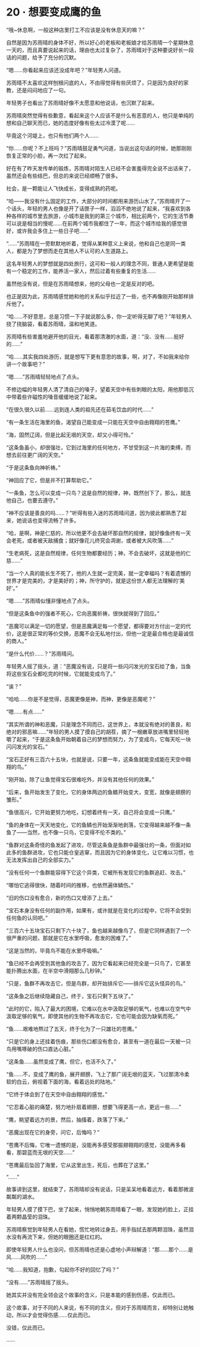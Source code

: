 # 20 · 想要变成鹰的鱼

“哦~休息啊，一般这种店里打工不应该是没有休息天的嘛？”

自然是因为苏雨晴的身体不好，所以好心的老板和老板娘才给苏雨晴一个星期休息一天的，而且真要说起来的话，理由也太过复杂了，苏雨晴对于这种要说好长一段话的问题，给予了充分的沉默。

“嗯……你看起来应该还没成年吧？”年轻男人问道。

苏雨晴不太喜欢这样刨根问底的人，不由得觉得有些厌烦了，只是因为良好的家教，还是闷闷地应了一句。

年轻男子也看出了苏雨晴好像不太愿意和他说话，也沉默了起来。

苏雨晴突然觉得有些歉意，看起来这个人应该不是什么有恶意的人，他只是单纯的想和自己聊天而已，她的态度好像有些太过冷漠了呢……

毕竟这个河堤上，也只有他们两个人……

“你……你呢？不上班吗？”苏雨晴鼓足勇气问道，当说出这句话的时候，她那刚刚恢复正常的小脸，再一次红了起来。

好在有了昨天发传单的锻炼，苏雨晴对陌生人已经不会害羞得完全说不出话来了，虽然还会有些结巴，但总的来说已经顺畅了很多。

社会，是一颗能让人飞快成长，变得成熟的药呢。

“哈——我没有什么固定的工作，大部分的时间都用来游历山水了。”苏雨晴开了一个话头，年轻的男人也像是开了话匣子一样，滔滔不绝地说了起来，“我喜欢到各种各样的城市里去旅游，小城市是我到的第三个城市，相比前两个，它的生活节奏可以说是相当的慢呢……在前两个城市我都住了一年，而这个城市给我的感觉很好，或许我会多住上一些日子吧……”

“……”苏雨晴在一旁默默地听着，觉得从某种意义上来说，他和自己也是同一类人，都是为了梦想而走在其他人不认可的人生道路上。

这名年轻男人的梦想就是四处旅行，这可和一般人的理念不同，普通人更希望是能有一个稳定的工作，能养活一家人，然后过着有些重复的生活……

虽然他没有说，但是在苏雨晴想来，他的父母也一定是反对的吧。

也正是因为此，苏雨晴感觉她和他的关系似乎拉近了一些，也不再像刚开始那样排斥他了。

“哈……不好意思，总是习惯一下子就说那么多，你一定听得无聊了吧？”年轻男人挠了挠脑袋，看着苏雨晴，温和地笑道。

苏雨晴有些害羞地避开他的目光，看着那清澈的水面，道：“没、没有……挺好的……”

“哈……其实我四处游历，就是想写下更有意思的故事，啊，对了，不如我来给你讲一个故事吧？”

“嗯……”苏雨晴轻轻地点了点头。

不修边幅的年轻男人清了清自己的嗓子，望着天空中有些刺眼的太阳，用他那低沉中带着些许磁性的嗓音缓缓地说了起来。

“在很久很久以前……远到连人类的祖先还在茹毛饮血的时代……”

“有一条生活在海里的鱼，渴望自己能变成一只能在天空中自由翱翔的苍鹰。”

“海，固然辽阔，但是比起无垠的天空，却又小得可怜。”

“这条鱼虽小，却很强壮，它到过海里的任何地方，不甘受到这一片海的束缚，而想去前往更广阔的天空。”

“于是这条鱼向神祈祷。”

“神回应了它，但是并不打算帮助它。”

“一条鱼，怎么可以变成一只鸟？这是自然的规律，神，既然创下了，那么，就连他自己，也要去遵守。”

“神不应该是善良的吗……？”听得有些入迷的苏雨晴问道，因为彼此都熟悉了起来，她说话也变得流畅了许多。

“哈，是啊，神是仁慈的，所以他更不会去破坏那自然的规律，就好像鱼终有一天会老死，或者被天敌捕食；就好像花儿终究会凋谢，或者被大风吹落……”

“生老病死，这是自然规律，任何生物都要经历；神，不会去破坏，这就是他的仁慈……”

“当一个人真的能长生不死了，他的人生就一定完美，就一定幸福吗？有着遗憾的世界才是完美的，才是美好的；神，所守护的，就是这份世人都无法理解的‘美好’。”

“嗯……”苏雨晴似懂非懂地点了点头。

“但是这条鱼中的强者不死心，它向恶魔祈祷，很快就得到了回应。”

“恶魔可以满足一切的愿望，但是恶魔满足每一个愿望，都得要对方付出一定的代价，这是很正常的等价交换，恶魔不会无私地付出，但他一定是最合格也是最诚信的商人。”

“是什么代价……？”苏雨晴问。

年轻男人摇了摇头，道：“恶魔没有说，只是将一些闪闪发光的宝石给了鱼，当鱼将这些宝石全都吃完的时候，它就能变成鸟了。”

“诶？”

“哈哈……你是不是觉得，恶魔更像是神，而神，更像是恶魔呢？”

“嗯……有点……”

“其实所谓的神和恶魔，只是理念不同而已，这世界上，本就没有绝对的善良，和绝对的邪恶嘛……”年轻的男人摸了摸自己的胡茬，摘了一根嫩草放进嘴里轻轻地嚼了起来，“于是这条鱼开始朝着自己的梦想而努力，为了变成鸟，它每天吃一块闪闪发光的宝石。”

“宝石正好有三百六十五块，也就是说，只要一年，这条鱼就能变成能在天空中翱翔的鸟。”

“刚开始，除了让鱼觉得宝石很难吃外，并没有其他任何的效果。”

“后来，鱼开始发生了变化，它的身体两边的鱼鳍开始变大，变宽，就像是翅膀的雏形。”

“鱼很高兴，它开始更努力地吃，幻想着终有一天，自己将会变成一只鹰。”

“鱼的身体在一天天地变化，它的鱼鳞也开始渐渐地剥落，它变得越来越不像一条鱼了——当然，也不像一只鸟，它变得不伦不类的。”

“鱼群对这条奇怪的鱼发起了进攻，尽管这条鱼是鱼群中最强壮的一条，但面对如此多的鱼群进攻，它也只能仓皇逃窜，而且因为它的身体变化，让它难以习惯，也无法发挥出自己的全部实力。”

“没有任何一个鱼群能容得下它这个异类，它被所有发现它的鱼群追赶、攻击。”

“哪怕它逃得很快，随着时间的推移，也依然遍体鳞伤。”

“旧的伤口没有愈合，新的伤口又增添了上去。”

“宝石本身没有任何的副作用，如果有，或许就是在变化的过程中，它将不会受到任何鱼的认同吧。”

“三百六十五块宝石只剩下六十块了，鱼也越来越像鸟了，但是它同样遇到了一个很严重的问题，那就是它在水里呼吸，愈发的困难了。”

“这是当然的，毕竟鸟不能在水里呼吸嘛。”

“鱼已经不会再受到其他鱼的攻击了，因为它看起来已经完全是一只鸟了，它甚至能扑腾出水面，在半空中滑翔那么几秒钟。”

“只是，鱼群不再攻击它，但是鸟群，却开始排斥它——排斥它这头怪异的鸟。”

“这条鱼之后继续隐藏自己，终于，宝石只剩下五块了。”

“此时的它，陷入了最大的困境，它难以在水中汲取足够的氧气，也难以在空气中汲取足够的氧气，即使其他的生物不再攻击它，它也可能会因为缺氧而死。”

“鱼……艰难地熬过了五天，终于化为了一只雄壮的苍鹰。”

“只是它的身上还挂着伤痕，那些伤口都没有愈合，甚至有一道在最后一天被一只鸟用嘴啄破的伤口直达心脏。”

“这条鱼……虽然变成了鹰，但它，也活不久了。”

“鱼……不，变成了鹰的鱼，展开翅膀，飞上了那广阔无垠的蓝天，飞过那清冷柔软的白云，俯视着下面的海，看着远处的陆地。”

“它终于体会到了在天空中自由翱翔的感觉。”

“它忍着心脏的痛楚，努力地扑扇着翅膀，想要飞得更高一点，更远一些……”

“鹰，眺望着远方的景，然后，抽搐着，跌落了下来。”

“恶魔出现在它的身旁，问它，后悔吗？”

“苍鹰不后悔，它唯一遗憾的是，没能再多感受那振翅翱翔的感觉，没能再多看看，那碧蓝而无垠的天空……”

“苍鹰最后坠回了海里，它从这里出生，死后，也葬在了这里。”

“……”

故事讲到这里，就结束了，苏雨晴却没有说话，只是呆呆地看着远方，看着那微波粼粼的湖水。

年轻男人摸了摸下巴，坐了起来，悄悄地朝苏雨晴看了一眼，发现她的脸上，正挂着两颗晶莹的泪珠。

苏雨晴察觉到年轻男人在看她，慌忙地转过身去，用手指拭去那两颗泪珠，虽然泪水没有再流下来，但她的眼圈还是红红的。

即使年轻男人什么也没问，但苏雨晴也还是心虚地小声辩解道：“那……那个……是风……风吹的……”

“哈……我知道，抱歉，勾起你不好的回忆了吗？”

“没有……”苏雨晴摇了摇头。

她其实并没有完全领会这个故事的含义，只是本能的感到伤感，仅此而已。

这个故事，对于不同的人来说，有不同的含义，但对于苏雨晴而言，却特别让她触动，所以才会觉得伤感……仅此而已。

没错，仅此而已。

……
